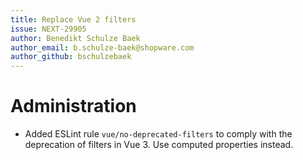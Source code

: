 ```yaml
---
title: Replace Vue 2 filters
issue: NEXT-29905
author: Benedikt Schulze Baek
author_email: b.schulze-baek@shopware.com
author_github: bschulzebaek
---
```

# Administration
* Added ESLint rule `vue/no-deprecated-filters` to comply with the deprecation of filters in Vue 3. Use computed properties instead.
